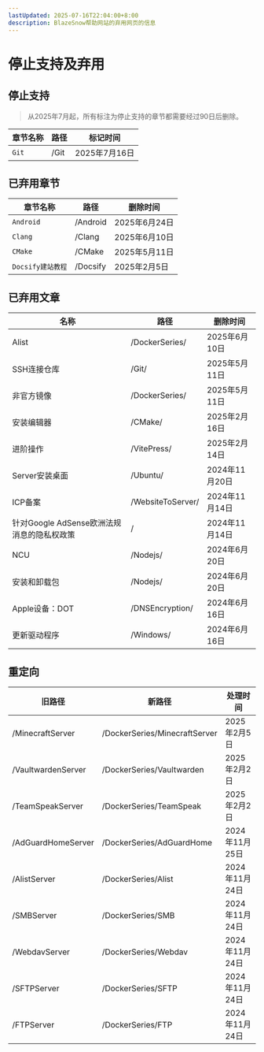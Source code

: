 ```yaml
---
lastUpdated: 2025-07-16T22:04:00+8:00
description: BlazeSnow帮助网站的弃用网页的信息
---
```


# 停止支持及弃用

## 停止支持

> 从2025年7月起，所有标注为停止支持的章节都需要经过90日后删除。

| 章节名称 | 路径 | 标记时间      |
| -------- | ---- | ------------- |
| `Git`    | /Git | 2025年7月16日 |

## 已弃用章节

| 章节名称          | 路径     | 删除时间      |
| ----------------- | -------- | ------------- |
| `Android`         | /Android | 2025年6月24日 |
| `Clang`           | /Clang   | 2025年6月10日 |
| `CMake`           | /CMake   | 2025年5月11日 |
| `Docsify建站教程` | /Docsify | 2025年2月5日  |

## 已弃用文章

| 名称                                       | 路径              | 删除时间       |
| ------------------------------------------ | ----------------- | -------------- |
| Alist                                      | /DockerSeries/    | 2025年6月10日  |
| SSH连接仓库                                | /Git/             | 2025年5月11日  |
| 非官方镜像                                 | /DockerSeries/    | 2025年5月11日  |
| 安装编辑器                                 | /CMake/           | 2025年2月16日  |
| 进阶操作                                   | /VitePress/       | 2025年2月14日  |
| Server安装桌面                             | /Ubuntu/          | 2024年11月20日 |
| ICP备案                                    | /WebsiteToServer/ | 2024年11月14日 |
| 针对Google AdSense欧洲法规消息的隐私权政策 | /                 | 2024年11月14日 |
| NCU                                        | /Nodejs/          | 2024年6月20日  |
| 安装和卸载包                               | /Nodejs/          | 2024年6月20日  |
| Apple设备：DOT                             | /DNSEncryption/   | 2024年6月16日  |
| 更新驱动程序                               | /Windows/         | 2024年6月16日  |

## 重定向

| 旧路径             | 新路径                        | 处理时间       |
| ------------------ | ----------------------------- | -------------- |
| /MinecraftServer   | /DockerSeries/MinecraftServer | 2025年2月5日   |
| /VaultwardenServer | /DockerSeries/Vaultwarden     | 2025年2月2日   |
| /TeamSpeakServer   | /DockerSeries/TeamSpeak       | 2025年2月2日   |
| /AdGuardHomeServer | /DockerSeries/AdGuardHome     | 2024年11月25日 |
| /AlistServer       | /DockerSeries/Alist           | 2024年11月24日 |
| /SMBServer         | /DockerSeries/SMB             | 2024年11月24日 |
| /WebdavServer      | /DockerSeries/Webdav          | 2024年11月24日 |
| /SFTPServer        | /DockerSeries/SFTP            | 2024年11月24日 |
| /FTPServer         | /DockerSeries/FTP             | 2024年11月24日 |
